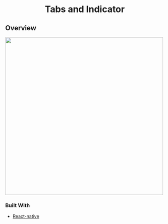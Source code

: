 <h1 align="center">Tabs and Indicator</h1>

## Overview

<img src="src/assets/animated.gif" height="500">

### Built With

- [React-native](https://reactnative.dev/)
